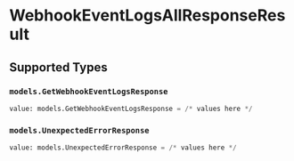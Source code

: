 # WebhookEventLogsAllResponseResult


## Supported Types

### `models.GetWebhookEventLogsResponse`

```python
value: models.GetWebhookEventLogsResponse = /* values here */
```

### `models.UnexpectedErrorResponse`

```python
value: models.UnexpectedErrorResponse = /* values here */
```

